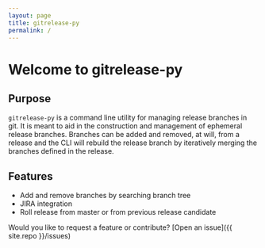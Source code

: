 ```yaml
---
layout: page
title: gitrelease-py
permalink: /
---
```


# Welcome to gitrelease-py

## Purpose

`gitrelease-py` is a command line utility for managing release branches in git. It is meant to aid in the construction 
and management of ephemeral release branches. Branches can be added and removed, at will, from a release and the CLI 
will rebuild the release branch by iteratively merging the branches defined in the release. 

## Features

 - Add and remove branches by searching branch tree
 - JIRA integration
 - Roll release from master or from previous release candidate


Would you like to request a feature or contribute?
[Open an issue]({{ site.repo }}/issues)
